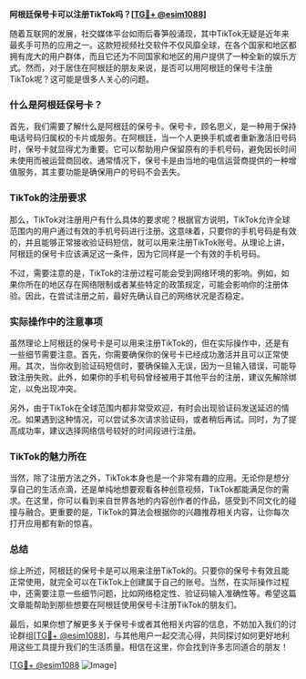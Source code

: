 **阿根廷保号卡可以注册TikTok吗？[[TG💪+ @esim1088](https://t.me/s/esim1088)]**

随着互联网的发展，社交媒体平台如雨后春笋般涌现，其中TikTok无疑是近年来最炙手可热的应用之一。这款短视频社交软件不仅风靡全球，在各个国家和地区都拥有庞大的用户群体，而且它还为不同国家和地区的用户提供了一种全新的娱乐方式。然而，对于居住在阿根廷的朋友来说，是否可以用阿根廷的保号卡注册TikTok呢？这可能是很多人关心的问题。

### 什么是阿根廷保号卡？

首先，我们需要了解什么是阿根廷的保号卡。保号卡，顾名思义，是一种用于保持电话号码归属权的卡片或服务。在阿根廷，当一个人更换手机或者重新激活旧号码时，保号卡就显得尤为重要。它可以帮助用户保留原有的手机号码，避免因长时间未使用而被运营商回收。通常情况下，保号卡是由当地的电信运营商提供的一种增值服务，其主要功能是确保用户的号码不会丢失。

### TikTok的注册要求

那么，TikTok对注册用户有什么具体的要求呢？根据官方说明，TikTok允许全球范围内的用户通过有效的手机号码进行注册。这意味着，只要你的手机号码是有效的，并且能够正常接收验证码短信，就可以用来注册TikTok账号。从理论上讲，阿根廷的保号卡应该满足这一条件，因为它同样是一个有效的手机号码。

不过，需要注意的是，TikTok的注册过程可能会受到网络环境的影响。例如，如果你所在的地区存在网络限制或者某些特定的政策规定，可能会影响你的注册体验。因此，在尝试注册之前，最好先确认自己的网络状况是否稳定。

### 实际操作中的注意事项

虽然理论上阿根廷的保号卡是可以用来注册TikTok的，但在实际操作中，还是有一些细节需要注意。首先，你需要确保你的保号卡已经成功激活并且可以正常使用。其次，当你收到验证码短信时，要确保输入无误，因为一旦输入错误，可能导致注册失败。此外，如果你的手机号码曾经被用于其他平台的注册，建议先解除绑定，以免出现冲突。

另外，由于TikTok在全球范围内都非常受欢迎，有时会出现验证码发送延迟的情况。如果遇到这种情况，可以尝试多次请求验证码，或者稍后再试。同时，为了提高成功率，建议选择网络信号较好的时间段进行注册。

### TikTok的魅力所在

当然，除了注册方法之外，TikTok本身也是一个非常有趣的应用。无论你是想分享自己的生活点滴，还是单纯地想要观看各种创意视频，TikTok都能满足你的需求。在这里，你可以看到来自世界各地的内容创作者的作品，感受到不同文化的碰撞与融合。更重要的是，TikTok的算法会根据你的兴趣推荐相关内容，让你每次打开应用都有新的惊喜。

### 总结

综上所述，阿根廷的保号卡是可以用来注册TikTok的。只要你的保号卡有效且能正常使用，就完全可以在TikTok上创建属于自己的账号。当然，在实际操作过程中，还需要注意一些细节问题，比如网络稳定性、验证码输入准确性等。希望这篇文章能帮助到那些想要在阿根廷使用保号卡注册TikTok的朋友们。

最后，如果你想了解更多关于保号卡或者其他相关内容的信息，不妨加入我们的讨论群组[[TG💪+ @esim1088](https://t.me/s/esim1088)]，与其他用户一起交流心得，共同探讨如何更好地利用这些工具提升我们的生活质量。相信在这里，你会找到许多志同道合的朋友！

[[TG💪+ @esim1088](https://t.me/s/esim1088) ![Image](https://i.postimg.cc/4NQfJmqS/Snipaste-2025-05-13-00-14-12.png)]